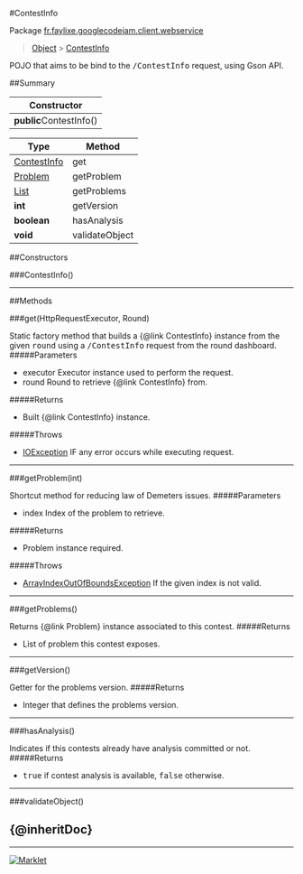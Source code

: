 #ContestInfo

Package [fr.faylixe.googlecodejam.client.webservice](README.md)<br>
> [Object](../../../../ava/lang/Object.md) > [ContestInfo](ContestInfo.md)

<p>POJO that aims to be bind to the <tt>/ContestInfo</tt>
 request, using Gson API.</p>

##Summary

| Constructor |
|  ---  |
| **public**ContestInfo() |

Type | Method
 --- | --- 
[ContestInfo](ContestInfo.md) | get
[Problem](Problem.md) | getProblem
[List](../../../../ava/util/List.md) | getProblems
**int** | getVersion
**boolean** | hasAnalysis
**void** | validateObject


##Constructors

###ContestInfo()



---

##Methods

###get(HttpRequestExecutor, Round)


Static factory method that builds a {@link ContestInfo} instance
 from the given <tt>round</tt> using a <tt>/ContestInfo</tt>
 request from the round dashboard.
#####Parameters


* executor Executor instance used to perform the request.
* round Round to retrieve {@link ContestInfo} from.

#####Returns


* Built {@link ContestInfo} instance.

#####Throws

* [IOException](../../../../ava/io/IOException.md) IF any error occurs while executing request.

---
###getProblem(int)


Shortcut method for reducing law of Demeters issues.
#####Parameters


* index Index of the problem to retrieve.

#####Returns


* Problem instance required.

#####Throws

* [ArrayIndexOutOfBoundsException](../../../../ava/lang/ArrayIndexOutOfBoundsException.md) If the given index is not valid.

---
###getProblems()


Returns {@link Problem} instance associated
 to this contest.
#####Returns


* List of problem this contest exposes.

---
###getVersion()


Getter for the problems version.
#####Returns


* Integer that defines the problems version.

---
###hasAnalysis()


Indicates if this contests already have
 analysis committed or not.
#####Returns


* <tt>true</tt> if contest analysis is available, <tt>false</tt> otherwise.

---
###validateObject()


{@inheritDoc}
---
---
[![Marklet](https://img.shields.io/badge/Generated%20by-Marklet-green.svg)](https://github.com/Faylixe/marklet)